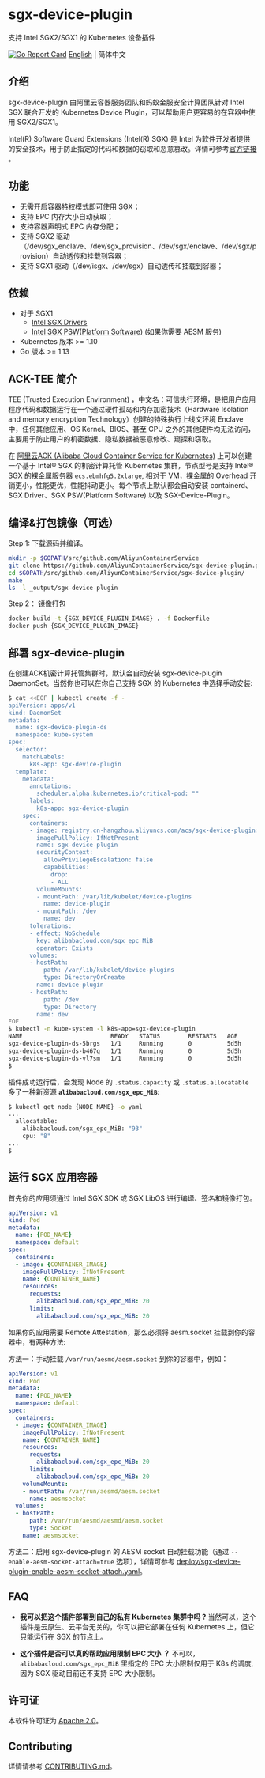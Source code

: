 # sgx-device-plugin

支持 Intel SGX2/SGX1 的 Kubernetes 设备插件

[![Go Report Card](https://goreportcard.com/badge/github.com/AliyunContainerService/sgx-device-plugin)](https://goreportcard.com/report/github.com/AliyunContainerService/sgx-device-plugin)
[English](./README.md) | 简体中文

## 介绍

sgx-device-plugin 由阿里云容器服务团队和蚂蚁金服安全计算团队针对 Intel SGX 联合开发的 Kubernetes Device Plugin，可以帮助用户更容易的在容器中使用 SGX2/SGX1。

Intel(R) Software Guard Extensions (Intel(R) SGX) 是 Intel 为软件开发者提供的安全技术，用于防止指定的代码和数据的窃取和恶意篡改。详情可参考[官方链接](https://software.intel.com/en-us/sgx) 。

## 功能

* 无需开启容器特权模式即可使用 SGX；
* 支持 EPC 内存大小自动获取；
* 支持容器声明式 EPC 内存分配；
* 支持 SGX2 驱动（/dev/sgx_enclave、/dev/sgx_provision、/dev/sgx/enclave、/dev/sgx/provision）自动透传和挂载到容器；
* 支持 SGX1 驱动（/dev/isgx、/dev/sgx）自动透传和挂载到容器；

## 依赖

* 对于 SGX1
  * [Intel SGX Drivers](https://github.com/intel/linux-sgx-driver)
  * [Intel SGX PSW(Platform Software)](https://github.com/intel/linux-sgx) (如果你需要 AESM 服务)
* Kubernetes 版本 >= 1.10
* Go 版本 >= 1.13

## ACK-TEE 简介

TEE (Trusted Execution Environment) ，中文名：可信执行环境，是把用户应用程序代码和数据运行在一个通过硬件孤岛和内存加密技术（Hardware Isolation and memory encryption Technology）创建的特殊执行上线文环境 Enclave 中，任何其他应用、OS Kernel、BIOS、甚至 CPU 之外的其他硬件均无法访问，主要用于防止用户的机密数据、隐私数据被恶意修改、窥探和窃取。

在 [阿里云ACK (Alibaba Cloud Container Service for Kubernetes)](https://aliyun.com/product/kubernetes) 上可以创建一个基于 Intel&reg; SGX 的机密计算托管 Kubernetes 集群，节点型号是支持 Intel&reg; SGX 的裸金属服务器 `ecs.ebmhfg5.2xlarge`, 相对于 VM，裸金属的 Overhead 开销更小，性能更优，性能抖动更小。每个节点上默认都会自动安装 containerd、SGX Driver、SGX PSW(Platform Software) 以及 SGX-Device-Plugin。

## 编译&打包镜像（可选）

Step 1: 下载源码并编译。

```bash
mkdir -p $GOPATH/src/github.com/AliyunContainerService
git clone https://github.com/AliyunContainerService/sgx-device-plugin.git $GOPATH/src/github.com/AliyunContainerService/sgx-device-plugin
cd $GOPATH/src/github.com/AliyunContainerService/sgx-device-plugin/
make
ls -l _output/sgx-device-plugin
```

Step 2： 镜像打包

```bash
docker build -t {SGX_DEVICE_PLUGIN_IMAGE} . -f Dockerfile
docker push {SGX_DEVICE_PLUGIN_IMAGE}
```

## 部署 sgx-device-plugin

在创建ACK机密计算托管集群时，默认会自动安装 sgx-device-plugin DaemonSet。当然你也可以在你自己支持 SGX 的 Kubernetes 中选择手动安装:

```bash
$ cat <<EOF | kubectl create -f -
apiVersion: apps/v1
kind: DaemonSet
metadata:
  name: sgx-device-plugin-ds
  namespace: kube-system
spec:
  selector:
    matchLabels:
      k8s-app: sgx-device-plugin
  template:
    metadata:
      annotations:
        scheduler.alpha.kubernetes.io/critical-pod: ""
      labels:
        k8s-app: sgx-device-plugin
    spec:
      containers:
      - image: registry.cn-hangzhou.aliyuncs.com/acs/sgx-device-plugin:v1.0.0-fb467e2-aliyun
        imagePullPolicy: IfNotPresent
        name: sgx-device-plugin
        securityContext:
          allowPrivilegeEscalation: false
          capabilities:
            drop:
            - ALL
        volumeMounts:
        - mountPath: /var/lib/kubelet/device-plugins
          name: device-plugin
        - mountPath: /dev
          name: dev
      tolerations:
      - effect: NoSchedule
        key: alibabacloud.com/sgx_epc_MiB
        operator: Exists
      volumes:
      - hostPath:
          path: /var/lib/kubelet/device-plugins
          type: DirectoryOrCreate
        name: device-plugin
      - hostPath:
          path: /dev
          type: Directory
        name: dev
EOF
$ kubectl -n kube-system -l k8s-app=sgx-device-plugin
NAME                         READY   STATUS        RESTARTS   AGE
sgx-device-plugin-ds-5brgs   1/1     Running       0          5d5h
sgx-device-plugin-ds-b467q   1/1     Running       0          5d5h
sgx-device-plugin-ds-vl7sm   1/1     Running       0          5d5h
$
```

插件成功运行后，会发现 Node 的 `.status.capacity` 或 `.status.allocatable` 多了一种新资源 **`alibabacloud.com/sgx_epc_MiB`**:

```bash
$ kubectl get node {NODE_NAME} -o yaml
...
  allocatable:
    alibabacloud.com/sgx_epc_MiB: "93"
    cpu: "8"
...
$
```

## 运行 SGX 应用容器

首先你的应用须通过 Intel SGX SDK 或 SGX LibOS 进行编译、签名和镜像打包。

```yaml
apiVersion: v1
kind: Pod
metadata:
  name: {POD_NAME}
  namespace: default
spec:
  containers:
  - image: {CONTAINER_IMAGE}
    imagePullPolicy: IfNotPresent
    name: {CONTAINER_NAME}
    resources:
      requests:
        alibabacloud.com/sgx_epc_MiB: 20
      limits:
        alibabacloud.com/sgx_epc_MiB: 20
```

如果你的应用需要 Remote Attestation，那么必须将 aesm.socket 挂载到你的容器中，有两种方法:

方法一：手动挂载 `/var/run/aesmd/aesm.socket` 到你的容器中，例如：

```yaml
apiVersion: v1
kind: Pod
metadata:
  name: {POD_NAME}
  namespace: default
spec:
  containers:
  - image: {CONTAINER_IMAGE}
    imagePullPolicy: IfNotPresent
    name: {CONTAINER_NAME}
    resources:
      requests:
        alibabacloud.com/sgx_epc_MiB: 20
      limits:
        alibabacloud.com/sgx_epc_MiB: 20
    volumeMounts:
    - mountPath: /var/run/aesmd/aesm.socket
      name: aesmsocket
  volumes:
  - hostPath:
      path: /var/run/aesmd/aesmd/aesm.socket
      type: Socket
    name: aesmsocket

```

方法二：启用 sgx-device-plugin 的 AESM socket 自动挂载功能（通过 `--enable-aesm-socket-attach=true` 选项），详情可参考 [deploy/sgx-device-plugin-enable-aesm-socket-attach.yaml](deploy/sgx-device-plugin-enable-aesm-socket-attach.yaml)。

## FAQ

* **我可以把这个插件部署到自己的私有 Kubernetes 集群中吗 ?**
当然可以，这个插件是云原生、云平台无关的，你可以把它部署在任何 Kubernetes 上，但它只能运行在 SGX 的节点上。

* **这个插件是否可以真的帮助应用限制 EPC 大小 ？**
不可以，`alibabacloud.com/sgx_epc_MiB` 里指定的 EPC 大小限制仅用于 K8s 的调度, 因为 SGX 驱动目前还不支持 EPC 大小限制。

## 许可证

本软件许可证为 [Apache 2.0](./LICENSE)。

## Contributing

详情请参考 [CONTRIBUTING.md](./docs/en/CONTRIBUTING.md)。
